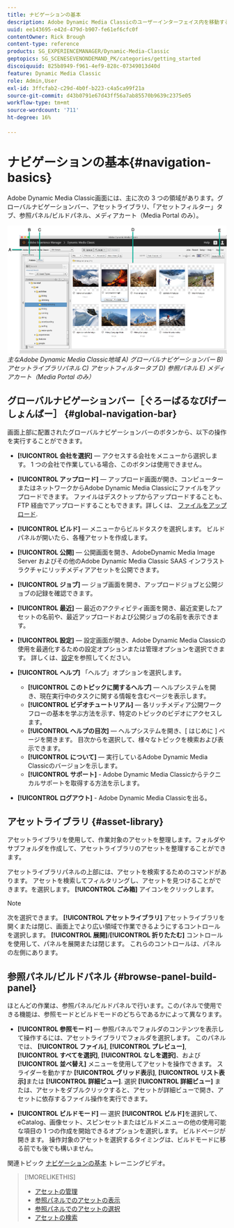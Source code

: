 ```yaml
---
title: ナビゲーションの基本
description: Adobe Dynamic Media Classicのユーザーインターフェイス内を移動する方法について説明します。
uuid: ee143695-e42d-479d-b907-fe61ef6cfc0f
contentOwner: Rick Brough
content-type: reference
products: SG_EXPERIENCEMANAGER/Dynamic-Media-Classic
geptopics: SG_SCENESEVENONDEMAND_PK/categories/getting_started
discoiquuid: 825b8949-f961-4ef9-828c-07349013d40d
feature: Dynamic Media Classic
role: Admin,User
exl-id: 3ffcfab2-c29d-4b0f-b223-c4a5ca99f21a
source-git-commit: d43b0791e67d43ff56a7ab85570b9639c2375e05
workflow-type: tm+mt
source-wordcount: '711'
ht-degree: 16%

---
```


# ナビゲーションの基本{#navigation-basics}

Adobe Dynamic Media Classic画面には、主に次の 3 つの領域があります。グローバルナビゲーションバー、アセットライブラリ、「アセットフィルター」タブ、参照パネル/ビルドパネル、メディアカート（Media Portal のみ）。

![ナビゲーションの基本](/help/assets/gs_navigation_basics_popup_popup.png)
*主なAdobe Dynamic Media Classic地域*
*A) グローバルナビゲーションバー B) アセットライブラリパネル C) アセットフィルタータブ D) 参照パネル E) メディアカート（Media Portal のみ）*

## グローバルナビゲーションバー［ぐろーばるなびげーしょんばー］ {#global-navigation-bar}

画面上部に配置されたグローバルナビゲーションバーのボタンから、以下の操作を実行することができます。

* **[!UICONTROL 会社を選択]**  — アクセスする会社をメニューから選択します。 1 つの会社で作業している場合、このボタンは使用できません。

* **[!UICONTROL アップロード]**  — アップロード画面が開き、コンピューターまたはネットワークからAdobe Dynamic Media Classicにファイルをアップロードできます。 ファイルはデスクトップからアップロードすることも、FTP 経由でアップロードすることもできます。詳しくは、 [ファイルをアップロード](/help/uploading-files.md).

* **[!UICONTROL ビルド]**  — メニューからビルドタスクを選択します。 ビルドパネルが開いたら、各種アセットを作成します。

* **[!UICONTROL 公開]**  — 公開画面を開き、AdobeDynamic Media Image Server およびその他のAdobe Dynamic Media Classic SAAS インフラストラクチャにリッチメディアアセットを公開できます。

* **[!UICONTROL ジョブ]**  — ジョブ画面を開き、アップロードジョブと公開ジョブの記録を確認できます。

* **[!UICONTROL 最近]**  — 最近のアクティビティ画面を開き、最近変更したアセットの名前や、最近アップロードおよび公開ジョブの名前を表示できます。

* **[!UICONTROL 設定]**  — 設定画面が開き、Adobe Dynamic Media Classicの使用を最適化するための設定オプションまたは管理オプションを選択できます。 詳しくは、[設定](/help/setup-basics.md)を参照してください。

* **[!UICONTROL ヘルプ]** 「ヘルプ」オプションを選択します。

   * **[!UICONTROL このトピックに関するヘルプ]**  — ヘルプシステムを開き、現在実行中のタスクに関する情報を含むページを表示します。
   * **[!UICONTROL ビデオチュートリアル]**  — 各リッチメディア公開ワークフローの基本を学ぶ方法を示す、特定のトピックのビデオにアクセスします。
   * **[!UICONTROL ヘルプの目次]**  — ヘルプシステムを開き、[ はじめに ] ページを開きます。 目次からを選択して、様々なトピックを検索および表示できます。
   * **[!UICONTROL について]**  — 実行しているAdobe Dynamic Media Classicのバージョンを示します。
   * **[!UICONTROL サポート]** - Adobe Dynamic Media Classicからテクニカルサポートを取得する方法を示します。

* **[!UICONTROL ログアウト]** - Adobe Dynamic Media Classicを出る。

## アセットライブラリ {#asset-library}

アセットライブラリを使用して、作業対象のアセットを整理します。フォルダやサブフォルダを作成して、アセットライブラリのアセットを整理することができます。

アセットライブラリパネルの上部には、アセットを検索するためのコマンドがあります。 アセットを検索してフィルタリングし、アセットを見つけることができます。を選択します。 **[!UICONTROL ごみ箱]** アイコンをクリックします。

>[!NOTE]
>
>次を選択できます。 **[!UICONTROL アセットライブラリ]** アセットライブラリを開くまたは閉じ、画面上でより広い領域で作業できるようにするコントロール を選択します。 **[!UICONTROL 展開]**/**[!UICONTROL 折りたたむ]** コントロールを使用して、パネルを展開または閉じます。 これらのコントロールは、パネルの左側にあります。

## 参照パネル/ビルドパネル {#browse-panel-build-panel}

ほとんどの作業は、参照パネル/ビルドパネルで行います。このパネルで使用できる機能は、参照モードとビルドモードのどちらであるかによって異なります。

* **[!UICONTROL 参照モード]**  — 参照パネルでフォルダのコンテンツを表示して操作するには、アセットライブラリでフォルダを選択します。 このパネルでは、 **[!UICONTROL ファイル]**, **[!UICONTROL プレビュー]**, **[!UICONTROL すべてを選択]**, **[!UICONTROL なしを選択]**、および **[!UICONTROL 並べ替え]** メニューを使用してアセットを操作できます。 スライダーを動かすか **[!UICONTROL グリッド表示]**, **[!UICONTROL リスト表示]**&#x200B;または **[!UICONTROL 詳細ビュー]**. 選択 **[!UICONTROL 詳細ビュー]** または、アセットをダブルクリックすると、アセットが詳細ビューで開き、アセットに依存するファイル操作を実行できます。

* **[!UICONTROL ビルドモード]**  — 選択 **[!UICONTROL ビルド]**&#x200B;を選択して、eCatalog、画像セット、スピンセットまたはビルドメニューの他の使用可能な項目の 1 つの作成を開始できるオプションを選択します。 ビルドページが開きます。 操作対象のアセットを選択するタイミングは、ビルドモードに移る前でも後でも構いません。

関連トピック [ナビゲーションの基本](https://s7d5.scene7.com/s7viewers/html5/VideoViewer.html?videoserverurl=https://s7d5.scene7.com/is/content/&amp;emailurl=https://s7d5.scene7.com/s7/emailFriend&amp;serverUrl=https://s7d5.scene7.com/is/image/&amp;config=Scene7SharedAssets/Universal_HTML5_Video&amp;contenturl=https://s7d5.scene7.com/skins/&amp;asset=S7tutorials/571_Navigation%20Basics_converted%20renamed_Getting%20Started-AVS) トレーニングビデオ。

>[!MORELIKETHIS]
>
>* [アセットの管理](about-managing-assets.md)
>* [参照パネルでのアセットの表示](viewing-assets-browse-panel.md#viewing_assets_in_the_browse_panel)
>* [参照パネルでのアセットの選択](selecting-assets-browse-panel.md#selecting_assets_in_the_browse_panel)
>* [アセットの検索](searching-assets.md#searching_assets)

